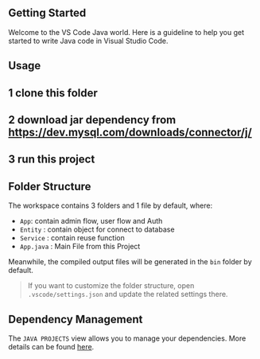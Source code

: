 ## Getting Started

Welcome to the VS Code Java world. Here is a guideline to help you get started to write Java code in Visual Studio Code.


## Usage
  ## 1 clone this folder
  ## 2 download jar dependency from https://dev.mysql.com/downloads/connector/j/
  ## 3 run this project

## Folder Structure

The workspace contains 3 folders and 1 file by default, where:

- `App`: contain admin flow, user flow and Auth
- `Entity` : contain object for connect to database
- `Service` : contain reuse function
- `App.java` : Main File from this Project

Meanwhile, the compiled output files will be generated in the `bin` folder by default.

> If you want to customize the folder structure, open `.vscode/settings.json` and update the related settings there.

## Dependency Management

The `JAVA PROJECTS` view allows you to manage your dependencies. More details can be found [here](https://github.com/microsoft/vscode-java-dependency#manage-dependencies).
